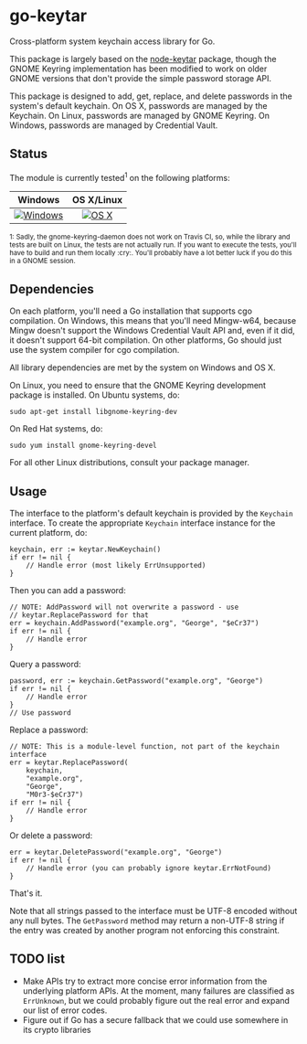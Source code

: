 # go-keytar

Cross-platform system keychain access library for Go.

This package is largely based on the
[node-keytar](https://github.com/atom/node-keytar) package, though the GNOME
Keyring implementation has been modified to work on older GNOME versions that
don't provide the simple password storage API.

This package is designed to add, get, replace, and delete passwords in the
system's default keychain.  On OS X, passwords are managed by the Keychain.  On
Linux, passwords are managed by GNOME Keyring.  On Windows, passwords are
managed by Credential Vault.


## Status

The module is currently tested<sup>1</sup> on the following platforms:

| Windows                           | OS X/Linux                             |
| :-------------------------------: | :------------------------------------: |
| [![Windows][win-badge]][win-link] | [![OS X][osx-lin-badge]][osx-lin-link] |

[win-badge]: https://ci.appveyor.com/api/projects/status/aqx64o6ee39ago5o/branch/master?svg=true "AppVeyor build status"
[win-link]:  https://ci.appveyor.com/project/havoc-io/go-keytar/branch/master "AppVeyor build status"
[osx-lin-badge]: https://travis-ci.org/havoc-io/go-keytar.svg?branch=master "Travis CI build status"
[osx-lin-link]:  https://travis-ci.org/havoc-io/go-keytar "Travis CI build status"

<sup>
1: Sadly, the gnome-keyring-daemon does not work on Travis CI, so, while the
library and tests are built on Linux, the tests are not actually run.  If you
want to execute the tests, you'll have to build and run them locally :cry:.
You'll probably have a lot better luck if you do this in a GNOME session.
</sup>


## Dependencies

On each platform, you'll need a Go installation that supports cgo compilation.
On Windows, this means that you'll need Mingw-w64, because Mingw doesn't support
the Windows Credential Vault API and, even if it did, it doesn't support 64-bit
compilation.  On other platforms, Go should just use the system compiler for cgo
compilation.

All library dependencies are met by the system on Windows and OS X.

On Linux, you need to ensure that the GNOME Keyring development package is
installed.  On Ubuntu systems, do:

    sudo apt-get install libgnome-keyring-dev

On Red Hat systems, do:

    sudo yum install gnome-keyring-devel

For all other Linux distributions, consult your package manager.


## Usage

The interface to the platform's default keychain is provided by the `Keychain`
interface.  To create the appropriate `Keychain` interface instance for the
current platform, do:

	keychain, err := keytar.NewKeychain()
	if err != nil {
		// Handle error (most likely ErrUnsupported)
	}

Then you can add a password:

	// NOTE: AddPassword will not overwrite a password - use
	// keytar.ReplacePassword for that
	err = keychain.AddPassword("example.org", "George", "$eCr37")
	if err != nil {
		// Handle error
	}

Query a password:

	password, err := keychain.GetPassword("example.org", "George")
	if err != nil {
		// Handle error
	}
	// Use password

Replace a password:

	// NOTE: This is a module-level function, not part of the keychain interface
	err = keytar.ReplacePassword(
		keychain,
		"example.org",
		"George",
		"M0r3-$eCr37")
	if err != nil {
		// Handle error
	}

Or delete a password:

	err = keytar.DeletePassword("example.org", "George")
	if err != nil {
		// Handle error (you can probably ignore keytar.ErrNotFound)
	}

That's it.

Note that all strings passed to the interface must be UTF-8 encoded without any
null bytes.  The `GetPassword` method may return a non-UTF-8 string if the entry
was created by another program not enforcing this constraint.


## TODO list

- Make APIs try to extract more concise error information from the underlying
  platform APIs.  At the moment, many failures are classified as `ErrUnknown`,
  but we could probably figure out the real error and expand our list of error
  codes.
- Figure out if Go has a secure fallback that we could use somewhere in its
  crypto libraries
